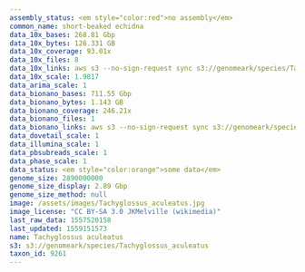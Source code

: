 ```yaml
---
assembly_status: <em style="color:red">no assembly</em>
common_name: short-beaked echidna
data_10x_bases: 268.81 Gbp
data_10x_bytes: 126.331 GB
data_10x_coverage: 93.01x
data_10x_files: 8
data_10x_links: aws s3 --no-sign-request sync s3://genomeark/species/Tachyglossus_aculeatus/mTacAcu1/genomic_data/10x/ .<br>
data_10x_scale: 1.9817
data_arima_scale: 1
data_bionano_bases: 711.55 Gbp
data_bionano_bytes: 1.143 GB
data_bionano_coverage: 246.21x
data_bionano_files: 1
data_bionano_links: aws s3 --no-sign-request sync s3://genomeark/species/Tachyglossus_aculeatus/mTacAcu1/genomic_data/bionano/ .<br>
data_dovetail_scale: 1
data_illumina_scale: 1
data_pbsubreads_scale: 1
data_phase_scale: 1
data_status: <em style="color:orange">some data</em>
genome_size: 2890000000
genome_size_display: 2.89 Gbp
genome_size_method: null
image: /assets/images/Tachyglossus_aculeatus.jpg
image_license: "CC BY-SA 3.0 JKMelville (wikimedia)"
last_raw_data: 1557520158
last_updated: 1559151573
name: Tachyglossus aculeatus
s3: s3://genomeark/species/Tachyglossus_aculeatus
taxon_id: 9261
---
```

